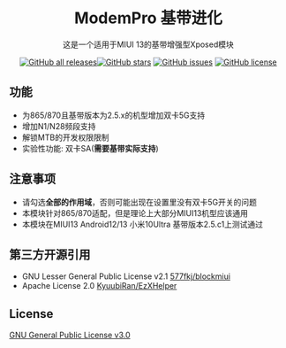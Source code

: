 <div align="center">

# ModemPro 基带进化

这是一个适用于MIUI 13的基带增强型Xposed模块

<a href="https://github.com/Xposed-Modules-Repo/com.weverses.modempro/releases"><img alt="GitHub all releases" src="https://img.shields.io/github/downloads/Xposed-Modules-Repo/com.weverses.modempro/total?label=Downloads"><a href="https://github.com/Weverses/ModemPro/stargazers"><img alt="GitHub stars" src="https://img.shields.io/github/stars/Weverses/ModemPro"></a> <a href="https://github.com/Weverses/ModemPro/issues"><img alt="GitHub issues" src="https://img.shields.io/github/issues/Weverses/ModemPro"></a> <a href="https://github.com/Weverses/ModemPro/blob/main/LICENSE"><img alt="GitHub license" src="https://img.shields.io/github/license/Weverses/ModemPro"></a>

</div>

## 功能

- 为865/870且基带版本为2.5.x的机型增加双卡5G支持
- 增加N1/N28频段支持
- 解锁MTB的开发权限限制
- 实验性功能: 双卡SA(<b>需要基带实际支持</b>)

## 注意事项

- 请勾选<b>全部的作用域</b>，否则可能出现在设置里没有双卡5G开关的问题
- 本模块针对865/870适配，但是理论上大部分MIUI13机型应该通用
- 本模块在MIUI13 Android12/13 小米10Ultra 基带版本2.5.c1上测试通过

## 第三方开源引用
- GNU Lesser General Public License v2.1
[577fkj/blockmiui](https://github.com/577fkj/blockmiui)  
- Apache License 2.0
[KyuubiRan/EzXHelper](https://github.com/KyuubiRan/EzXHelper)  

## License
[GNU General Public License v3.0](https://github.com/Weverses/ModemPro/blob/main/LICENSE)

